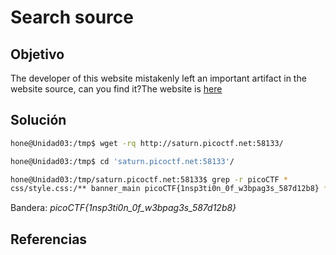 # Search source

## Objetivo

The developer of this website mistakenly left an important artifact in the website source, can you find it?The website is [here](http://saturn.picoctf.net:58133/)

## Solución

```bash
hone@Unidad03:/tmp$ wget -rq http://saturn.picoctf.net:58133/
```

```bash
hone@Unidad03:/tmp$ cd 'saturn.picoctf.net:58133'/
```

```bash
hone@Unidad03:/tmp/saturn.picoctf.net:58133$ grep -r picoCTF *
css/style.css:/** banner_main picoCTF{1nsp3ti0n_0f_w3bpag3s_587d12b8} **/
```

Bandera: *picoCTF{1nsp3ti0n_0f_w3bpag3s_587d12b8}*

## Referencias
